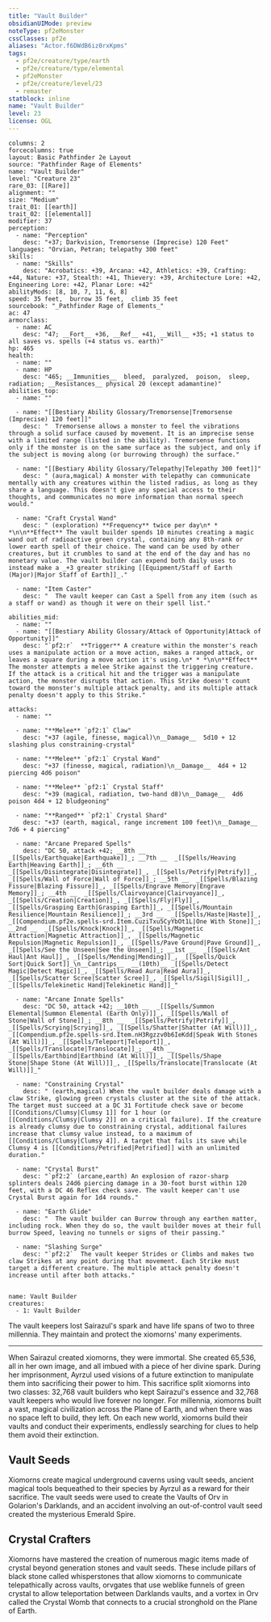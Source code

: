 ```yaml
---
title: "Vault Builder"
obsidianUIMode: preview
noteType: pf2eMonster
cssClasses: pf2e
aliases: "Actor.f6DWdB6iz0rxKpms" 
tags:
  - pf2e/creature/type/earth
  - pf2e/creature/type/elemental
  - pf2eMonster
  - pf2e/creature/level/23
  - remaster
statblock: inline
name: "Vault Builder"
level: 23
license: OGL
---
```


```statblock
columns: 2
forcecolumns: true
layout: Basic Pathfinder 2e Layout
source: "Pathfinder Rage of Elements"
name: "Vault Builder"
level: "Creature 23"
rare_03: [[Rare]]
alignment: ""
size: "Medium"
trait_01: [[earth]]
trait_02: [[elemental]]
modifier: 37
perception:
  - name: "Perception"
    desc: "+37; Darkvision, Tremorsense (Imprecise) 120 Feet"
languages: "Orvian, Petran; telepathy 300 feet"
skills:
  - name: "Skills"
    desc: "Acrobatics: +39, Arcana: +42, Athletics: +39, Crafting: +44, Nature: +37, Stealth: +41, Thievery: +39, Architecture Lore: +42, Engineering Lore: +42, Planar Lore: +42"
abilityMods: [8, 10, 7, 11, 6, 8]
speed: 35 feet,  burrow 35 feet,  climb 35 feet
sourcebook: "_Pathfinder Rage of Elements_"
ac: 47
armorclass:
  - name: AC
    desc: "47; __Fort__ +36, __Ref__ +41, __Will__ +35; +1 status to all saves vs. spells (+4 status vs. earth)"
hp: 465
health:
  - name: ""
  - name: HP
    desc: "465; __Immunities__  bleed,  paralyzed,  poison,  sleep,  radiation; __Resistances__ physical 20 (except adamantine)"
abilities_top:
  - name: ""

  - name: "[[Bestiary Ability Glossary/Tremorsense|Tremorsense (Imprecise) 120 feet]]"
    desc: "  Tremorsense allows a monster to feel the vibrations through a solid surface caused by movement. It is an imprecise sense with a limited range (listed in the ability). Tremorsense functions only if the monster is on the same surface as the subject, and only if the subject is moving along (or burrowing through) the surface."

  - name: "[[Bestiary Ability Glossary/Telepathy|Telepathy 300 feet]]"
    desc: " (aura,magical) A monster with telepathy can communicate mentally with any creatures within the listed radius, as long as they share a language. This doesn't give any special access to their thoughts, and communicates no more information than normal speech would."

  - name: "Craft Crystal Wand"
    desc: " (exploration) **Frequency** twice per day\n* * *\n\n**Effect** The vault builder spends 10 minutes creating a magic wand out of radioactive green crystal, containing any 8th-rank or lower earth spell of their choice. The wand can be used by other creatures, but it crumbles to sand at the end of the day and has no monetary value. The vault builder can expend both daily uses to instead make a _+3 greater striking [[Equipment/Staff of Earth (Major)|Major Staff of Earth]]_."

  - name: "Item Caster"
    desc: "  The vault keeper can Cast a Spell from any item (such as a staff or wand) as though it were on their spell list."

abilities_mid:
  - name: ""
  - name: "[[Bestiary Ability Glossary/Attack of Opportunity|Attack of Opportunity]]"
    desc: "`pf2:r`  **Trigger** A creature within the monster's reach uses a manipulate action or a move action, makes a ranged attack, or leaves a square during a move action it's using.\n* * *\n\n**Effect** The monster attempts a melee Strike against the triggering creature. If the attack is a critical hit and the trigger was a manipulate action, the monster disrupts that action. This Strike doesn't count toward the monster's multiple attack penalty, and its multiple attack penalty doesn't apply to this Strike."

attacks:
  - name: ""

  - name: "**Melee** `pf2:1` Claw"
    desc: "+37 (agile, finesse, magical)\n__Damage__  5d10 + 12 slashing plus constraining-crystal"

  - name: "**Melee** `pf2:1` Crystal Wand"
    desc: "+37 (finesse, magical, radiation)\n__Damage__  4d4 + 12 piercing 4d6 poison"

  - name: "**Melee** `pf2:1` Crystal Staff"
    desc: "+39 (magical, radiation, two-hand d8)\n__Damage__  4d6 poison 4d4 + 12 bludgeoning"

  - name: "**Ranged** `pf2:1` Crystal Shard"
    desc: "+37 (earth, magical, range increment 100 feet)\n__Damage__  7d6 + 4 piercing"

  - name: "Arcane Prepared Spells"
    desc: "DC 50, attack +42; __8th __  _[[Spells/Earthquake|Earthquake]]_; __7th __  _[[Spells/Heaving Earth|Heaving Earth]]_; __6th __  _[[Spells/Disintegrate|Disintegrate]]_, _[[Spells/Petrify|Petrify]]_, _[[Spells/Wall of Force|Wall of Force]]_; __5th __  _[[Spells/Blazing Fissure|Blazing Fissure]]_, _[[Spells/Engrave Memory|Engrave Memory]]_; __4th __  _[[Spells/Clairvoyance|Clairvoyance]]_, _[[Spells/Creation|Creation]]_, _[[Spells/Fly|Fly]]_, _[[Spells/Grasping Earth|Grasping Earth]]_, _[[Spells/Mountain Resilience|Mountain Resilience]]_; __3rd __  _[[Spells/Haste|Haste]]_, _[[Compendium.pf2e.spells-srd.Item.CuziTxu5CyYbOt1L|One With Stone]]_; __2nd __  _[[Spells/Knock|Knock]]_, _[[Spells/Magnetic Attraction|Magnetic Attraction]]_, _[[Spells/Magnetic Repulsion|Magnetic Repulsion]]_, _[[Spells/Pave Ground|Pave Ground]]_, _[[Spells/See the Unseen|See the Unseen]]_; __1st __  _[[Spells/Ant Haul|Ant Haul]]_, _[[Spells/Mending|Mending]]_, _[[Spells/Quick Sort|Quick Sort]]_\n__Cantrips__  __(10th)__ _[[Spells/Detect Magic|Detect Magic]]_, _[[Spells/Read Aura|Read Aura]]_, _[[Spells/Scatter Scree|Scatter Scree]]_, _[[Spells/Sigil|Sigil]]_, _[[Spells/Telekinetic Hand|Telekinetic Hand]]_"

  - name: "Arcane Innate Spells"
    desc: "DC 50, attack +42; __10th __  _[[Spells/Summon Elemental|Summon Elemental (Earth Only)]]_, _[[Spells/Wall of Stone|Wall of Stone]]_; __8th __  _[[Spells/Petrify|Petrify]]_, _[[Spells/Scrying|Scrying]]_, _[[Spells/Shatter|Shatter (At Will)]]_, _[[Compendium.pf2e.spells-srd.Item.nH3Rgzzv0b6IeKdd|Speak With Stones (At Will)]]_, _[[Spells/Teleport|Teleport]]_, _[[Spells/Translocate|Translocate]]_; __4th __  _[[Spells/Earthbind|Earthbind (At Will)]]_, _[[Spells/Shape Stone|Shape Stone (At Will)]]_, _[[Spells/Translocate|Translocate (At Will)]]_"

  - name: "Constraining Crystal"
    desc: " (earth,magical) When the vault builder deals damage with a claw Strike, glowing green crystals cluster at the site of the attack. The target must succeed at a DC 31 Fortitude check save or become [[Conditions/Clumsy|Clumsy 1]] for 1 hour (or [[Conditions/Clumsy|Clumsy 2]] on a critical failure). If the creature is already clumsy due to constraining crystal, additional failures increase that clumsy value instead, to a maximum of [[Conditions/Clumsy|Clumsy 4]]. A target that fails its save while Clumsy 4 is [[Conditions/Petrified|Petrified]] with an unlimited duration."

  - name: "Crystal Burst"
    desc: "`pf2:2` (arcane,earth) An explosion of razor-sharp splinters deals 24d6 piercing damage in a 30-foot burst within 120 feet, with a DC 46 Reflex check save. The vault keeper can't use Crystal Burst again for 1d4 rounds."

  - name: "Earth Glide"
    desc: "  The vault builder can Burrow through any earthen matter, including rock. When they do so, the vault builder moves at their full burrow Speed, leaving no tunnels or signs of their passing."

  - name: "Slashing Surge"
    desc: "`pf2:2`  The vault keeper Strides or Climbs and makes two claw Strikes at any point during that movement. Each Strike must target a different creature. The multiple attack penalty doesn't increase until after both attacks."
 
```

```encounter-table
name: Vault Builder
creatures:
  - 1: Vault Builder
```



The vault keepers lost Sairazul's spark and have life spans of two to three millennia. They maintain and protect the xiomorns' many experiments.

* * *

When Sairazul created xiomorns, they were immortal. She created 65,536, all in her own image, and all imbued with a piece of her divine spark. During her imprisonment, Ayrzul used visions of a future extinction to manipulate them into sacrificing their power to him. This sacrifice split xiomorns into two classes: 32,768 vault builders who kept Sairazul's essence and 32,768 vault keepers who would live forever no longer. For millennia, xiomorns built a vast, magical civilization across the Plane of Earth, and when there was no space left to build, they left. On each new world, xiomorns build their vaults and conduct their experiments, endlessly searching for clues to help them avoid their extinction.

## Vault Seeds

Xiomorns create magical underground caverns using vault seeds, ancient magical tools bequeathed to their species by Ayrzul as a reward for their sacrifice. The vault seeds were used to create the Vaults of Orv in Golarion's Darklands, and an accident involving an out-of-control vault seed created the mysterious Emerald Spire.

## Crystal Crafters

Xiomorns have mastered the creation of numerous magic items made of crystal beyond generation stones and vault seeds. These include pillars of black stone called whisperstones that allow xiomorns to communicate telepathically across vaults, orvgates that use weblike funnels of green crystal to allow teleportation between Darklands vaults, and a vortex in Orv called the Crystal Womb that connects to a crucial stronghold on the Plane of Earth.
